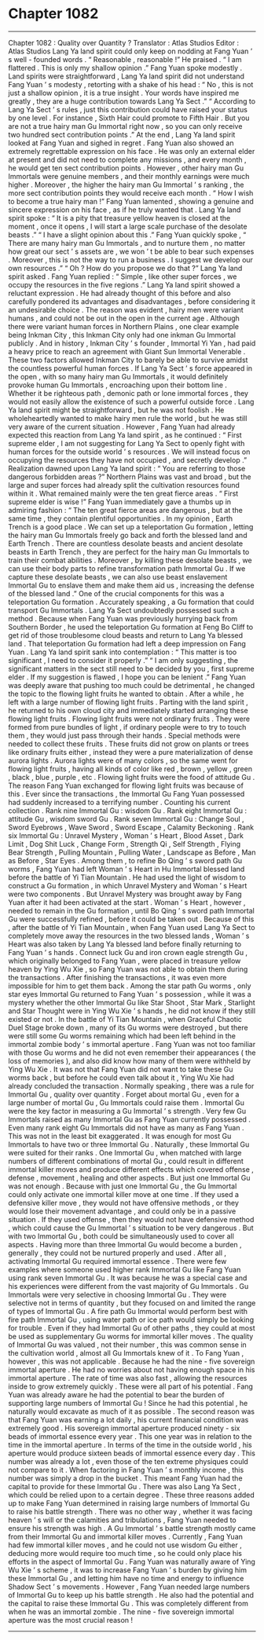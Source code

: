 
# Chapter 1082


---

Chapter 1082 : Quality over Quantity ?
Translator :
Atlas Studios
Editor :
Atlas Studios
Lang Ya land spirit could only keep on nodding at Fang Yuan ’ s well - founded words .
“ Reasonable , reasonable !” He praised .
“ I am flattered . This is only my shallow opinion .” Fang Yuan spoke modestly .
Land spirits were straightforward , Lang Ya land spirit did not understand Fang Yuan ’ s modesty , retorting with a shake of his head : “ No , this is not just a shallow opinion , it is a true insight . Your words have inspired me greatly , they are a huge contribution towards Lang Ya Sect .”
“ According to Lang Ya Sect ’ s rules , just this contribution could have raised your status by one level . For instance , Sixth Hair could promote to Fifth Hair . But you are not a true hairy man Gu Immortal right now , so you can only receive two hundred sect contribution points .”
At the end , Lang Ya land spirit looked at Fang Yuan and sighed in regret .
Fang Yuan also showed an extremely regrettable expression on his face .
He was only an external elder at present and did not need to complete any missions , and every month , he would get ten sect contribution points . However , other hairy man Gu Immortals were genuine members , and their monthly earnings were much higher . Moreover , the higher the hairy man Gu Immortal ’ s ranking , the more sect contribution points they would receive each month .
“ How I wish to become a true hairy man !” Fang Yuan lamented , showing a genuine and sincere expression on his face , as if he truly wanted that .
Lang Ya land spirit spoke : “ It is a pity that treasure yellow heaven is closed at the moment , once it opens , I will start a large scale purchase of the desolate beasts .”
“ I have a slight opinion about this .” Fang Yuan quickly spoke , “ There are many hairy man Gu Immortals , and to nurture them , no matter how great our sect ’ s assets are , we won ’ t be able to bear such expenses . Moreover , this is not the way to run a business . I suggest we develop our own resources .”
“ Oh ? How do you propose we do that ?” Lang Ya land spirit asked .
Fang Yuan replied : “ Simple , like other super forces , we occupy the resources in the five regions .”
Lang Ya land spirit showed a reluctant expression .
He had already thought of this before and also carefully pondered its advantages and disadvantages , before considering it an undesirable choice .
The reason was evident , hairy men were variant humans , and could not be out in the open in the current age .
Although there were variant human forces in Northern Plains , one clear example being Inkman City , this Inkman City only had one inkman Gu Immortal publicly . And in history , Inkman City ’ s founder , Immortal Yi Yan , had paid a heavy price to reach an agreement with Giant Sun Immortal Venerable . These two factors allowed Inkman City to barely be able to survive amidst the countless powerful human forces .
If Lang Ya Sect ’ s force appeared in the open , with so many hairy man Gu Immortals , it would definitely provoke human Gu Immortals , encroaching upon their bottom line .
Whether it be righteous path , demonic path or lone immortal forces , they would not easily allow the existence of such a powerful outside force .
Lang Ya land spirit might be straightforward , but he was not foolish . He wholeheartedly wanted to make hairy men rule the world , but he was still very aware of the current situation .
However , Fang Yuan had already expected this reaction from Lang Ya land spirit , as he continued : “ First supreme elder , I am not suggesting for Lang Ya Sect to openly fight with human forces for the outside world ’ s resources . We will instead focus on occupying the resources they have not occupied , and secretly develop .”
Realization dawned upon Lang Ya land spirit : “ You are referring to those dangerous forbidden areas ?”
Northern Plains was vast and broad , but the large and super forces had already split the cultivation resources found within it . What remained mainly were the ten great fierce areas .
“ First supreme elder is wise !” Fang Yuan immediately gave a thumbs up in admiring fashion : “ The ten great fierce areas are dangerous , but at the same time , they contain plentiful opportunities . In my opinion , Earth Trench is a good place . We can set up a teleportation Gu formation , letting the hairy man Gu Immortals freely go back and forth the blessed land and Earth Trench . There are countless desolate beasts and ancient desolate beasts in Earth Trench , they are perfect for the hairy man Gu Immortals to train their combat abilities . Moreover , by killing these desolate beasts , we can use their body parts to refine transformation path Immortal Gu . If we capture these desolate beasts , we can also use beast enslavement Immortal Gu to enslave them and make them aid us , increasing the defense of the blessed land .”
One of the crucial components for this was a teleportation Gu formation .
Accurately speaking , a Gu formation that could transport Gu Immortals .
Lang Ya Sect undoubtedly possessed such a method .
Because when Fang Yuan was previously hurrying back from Southern Border , he used the teleportation Gu formation at Feng Bo Cliff to get rid of those troublesome cloud beasts and return to Lang Ya blessed land .
That teleportation Gu formation had left a deep impression on Fang Yuan .
Lang Ya land spirit sank into contemplation : “ This matter is too significant , I need to consider it properly .”
“ I am only suggesting , the significant matters in the sect still need to be decided by you , first supreme elder . If my suggestion is flawed , I hope you can be lenient .”
Fang Yuan was deeply aware that pushing too much could be detrimental , he changed the topic to the flowing light fruits he wanted to obtain .
After a while , he left with a large number of flowing light fruits .
Parting with the land spirit , he returned to his own cloud city and immediately started arranging these flowing light fruits .
Flowing light fruits were not ordinary fruits .
They were formed from pure bundles of light , if ordinary people were to try to touch them , they would just pass through their hands . Special methods were needed to collect these fruits .
These fruits did not grow on plants or trees like ordinary fruits either , instead they were a pure materialization of dense aurora lights .
Aurora lights were of many colors , so the same went for flowing light fruits , having all kinds of color like red , brown , yellow , green , black , blue , purple , etc .
Flowing light fruits were the food of attitude Gu .
The reason Fang Yuan exchanged for flowing light fruits was because of this .
Ever since the transactions , the Immortal Gu Fang Yuan possessed had suddenly increased to a terrifying number .
Counting his current collection .
Rank nine Immortal Gu : wisdom Gu .
Rank eight Immortal Gu : attitude Gu , wisdom sword Gu .
Rank seven Immortal Gu : Change Soul , Sword Eyebrows , Wave Sword , Sword Escape , Calamity Beckoning .
Rank six Immortal Gu : Unravel Mystery , Woman ’ s Heart , Blood Asset , Dark Limit , Dog Shit Luck , Change Form , Strength Qi , Self Strength , Flying Bear Strength , Pulling Mountain , Pulling Water , Landscape as Before , Man as Before , Star Eyes .
Among them , to refine Bo Qing ’ s sword path Gu worms , Fang Yuan had left Woman ’ s Heart in Hu Immortal blessed land before the battle of Yi Tian Mountain . He had used the light of wisdom to construct a Gu formation , in which Unravel Mystery and Woman ’ s Heart were two components . But Unravel Mystery was brought away by Fang Yuan after it had been activated at the start . Woman ’ s Heart , however , needed to remain in the Gu formation , until Bo Qing ’ s sword path Immortal Gu were successfully refined , before it could be taken out .
Because of this , after the battle of Yi Tian Mountain , when Fang Yuan used Lang Ya Sect to completely move away the resources in the two blessed lands , Woman ’ s Heart was also taken by Lang Ya blessed land before finally returning to Fang Yuan ’ s hands .
Connect luck Gu and iron crown eagle strength Gu , which originally belonged to Fang Yuan , were placed in treasure yellow heaven by Ying Wu Xie , so Fang Yuan was not able to obtain them during the transactions . After finishing the transactions , it was even more impossible for him to get them back .
Among the star path Gu worms , only star eyes Immortal Gu returned to Fang Yuan ’ s possession , while it was a mystery whether the other Immortal Gu like Star Shoot , Star Mark , Starlight and Star Thought were in Ying Wu Xie ’ s hands , he did not know if they still existed or not .
In the battle of Yi Tian Mountain , when Graceful Chaotic Duel Stage broke down , many of its Gu worms were destroyed , but there were still some Gu worms remaining which had been left behind in the immortal zombie body ’ s immortal aperture . Fang Yuan was not too familiar with those Gu worms and he did not even remember their appearances ( the loss of memories ), and also did know how many of them were withheld by Ying Wu Xie .
It was not that Fang Yuan did not want to take these Gu worms back , but before he could even talk about it , Ying Wu Xie had already concluded the transaction .
Normally speaking , there was a rule for Immortal Gu , quality over quantity .
Forget about mortal Gu , even for a large number of mortal Gu , Gu Immortals could raise them .
Immortal Gu were the key factor in measuring a Gu Immortal ’ s strength .
Very few Gu Immortals raised as many Immortal Gu as Fang Yuan currently possessed .
Even many rank eight Gu Immortals did not have as many as Fang Yuan .
This was not in the least bit exaggerated .
It was enough for most Gu Immortals to have two or three Immortal Gu . Naturally , these Immortal Gu were suited for their ranks .
One Immortal Gu , when matched with large numbers of different combinations of mortal Gu , could result in different immortal killer moves and produce different effects which covered offense , defense , movement , healing and other aspects .
But just one Immortal Gu was not enough .
Because with just one Immortal Gu , the Gu Immortal could only activate one immortal killer move at one time . If they used a defensive killer move , they would not have offensive methods , or they would lose their movement advantage , and could only be in a passive situation . If they used offense , then they would not have defensive method , which could cause the Gu Immortal ’ s situation to be very dangerous .
But with two Immortal Gu , both could be simultaneously used to cover all aspects .
Having more than three Immortal Gu would become a burden , generally , they could not be nurtured properly and used .
After all , activating Immortal Gu required immortal essence .
There were few examples where someone used higher rank Immortal Gu like Fang Yuan using rank seven Immortal Gu . It was because he was a special case and his experiences were different from the vast majority of Gu Immortals .
Gu Immortals were very selective in choosing Immortal Gu .
They were selective not in terms of quantity , but they focused on and limited the range of types of Immortal Gu .
A fire path Gu Immortal would perform best with fire path Immortal Gu , using water path or ice path would simply be looking for trouble . Even if they had Immortal Gu of other paths , they could at most be used as supplementary Gu worms for immortal killer moves .
The quality of Immortal Gu was valued , not their number , this was common sense in the cultivation world , almost all Gu Immortals knew of it .
To Fang Yuan , however , this was not applicable .
Because he had the nine - five sovereign immortal aperture .
He had no worries about not having enough space in his immortal aperture . The rate of time was also fast , allowing the resources inside to grow extremely quickly .
These were all part of his potential .
Fang Yuan was already aware he had the potential to bear the burden of supporting large numbers of Immortal Gu !
Since he had this potential , he naturally would excavate as much of it as possible .
The second reason was that Fang Yuan was earning a lot daily , his current financial condition was extremely good .
His sovereign immortal aperture produced ninety - six beads of immortal essence every year . This one year was in relation to the time in the immortal aperture . In terms of the time in the outside world , his aperture would produce sixteen beads of immortal essence every day .
This number was already a lot , even those of the ten extreme physiques could not compare to it . When factoring in Fang Yuan ’ s monthly income , this number was simply a drop in the bucket .
This meant Fang Yuan had the capital to provide for these Immortal Gu .
There was also Lang Ya Sect , which could be relied upon to a certain degree .
These three reasons added up to make Fang Yuan determined in raising large numbers of Immortal Gu to raise his battle strength .
There was no other way , whether it was facing heaven ’ s will or the calamities and tribulations , Fang Yuan needed to ensure his strength was high .
A Gu Immortal ’ s battle strength mostly came from their Immortal Gu and immortal killer moves .
Currently , Fang Yuan had few immortal killer moves , and he could not use wisdom Gu either , deducing more would require too much time , so he could only place his efforts in the aspect of Immortal Gu .
Fang Yuan was naturally aware of Ying Wu Xie ’ s scheme , it was to increase Fang Yuan ’ s burden by giving him these Immortal Gu , and letting him have no time and energy to influence Shadow Sect ’ s movements .
However , Fang Yuan needed large numbers of Immortal Gu to keep up his battle strength .
He also had the potential and the capital to raise these Immortal Gu .
This was completely different from when he was an immortal zombie .
The nine - five sovereign immortal aperture was the most crucial reason !

---

